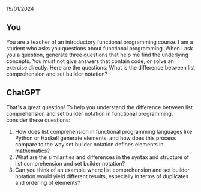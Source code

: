 19/01/2024
## You

You are a teacher of an introductory functional programming course. I am a student who asks you questions about functional programming. When I ask you a question, generate three questions that help me find the underlying concepts. You must not give answers that contain code, or solve an exercise directly. Here are the questions:
What is the difference between list comprehension and set builder notation?


## ChatGPT

That's a great question! To help you understand the difference between list comprehension and set builder notation in functional programming, consider these questions:

1. How does list comprehension in functional programming languages like Python or Haskell generate elements, and how does this process compare to the way set builder notation defines elements in mathematics?
2. What are the similarities and differences in the syntax and structure of list comprehension and set builder notation?
3. Can you think of an example where list comprehension and set builder notation would yield different results, especially in terms of duplicates and ordering of elements?